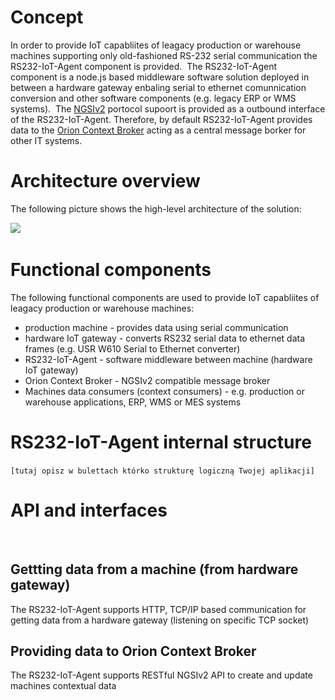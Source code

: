 # Concept 
In order to provide IoT capabliites of leagacy production or warehouse machines supporting only old-fashioned RS-232 serial communication the RS232-IoT-Agent component is provided. 
​
The RS232-IoT-Agent component is a node.js based middleware software solution deployed in between a hardware gateway enbaling serial to ethernet comunnication conversion and other software components (e.g. legacy ERP or WMS systems). 
​
The [NGSIv2](https://fiware.github.io/specifications/ngsiv2/stable/) portocol supoort is provided as a outbound interface of the RS232-IoT-Agent. Therefore, by default RS232-IoT-Agent provides data to the [Orion Context Broker](https://fiware-orion.readthedocs.io/en/master/) acting as a central message borker for other IT systems.
​
# Architecture overview 
 The following picture shows the high-level architecture of the solution:
 
![](https://user-images.githubusercontent.com/17854328/100662415-26bba300-3355-11eb-8600-791a209ede59.png)
​
# Functional components 
The following functional components are used to provide IoT capabliites of leagacy production or warehouse machines:
* production machine - provides data using serial communication 
* hardware IoT gateway - converts RS232 serial data to ethernet data frames (e.g. USR W610 Serial to Ethernet converter)
* RS232-IoT-Agent - software middleware between machine (hardware IoT gateway)
* Orion Context Broker - NGSIv2 compatible message broker 
* Machines data consumers (context consumers) - e.g. production or warehouse applications, ERP, WMS or MES systems 
​
​
# RS232-IoT-Agent internal structure
`[tutaj opisz w bulettach którko strukturę logiczną Twojej aplikacji]`
​
# API and interfaces
​
## Gettting data from a machine (from hardware gateway)
The RS232-IoT-Agent supports HTTP, TCP/IP based communication for getting data from a hardware gateway (listening on specific TCP socket)
​
## Providing data to Orion Context Broker
The RS232-IoT-Agent supports RESTful NGSIv2 API to create and update machines contextual data
